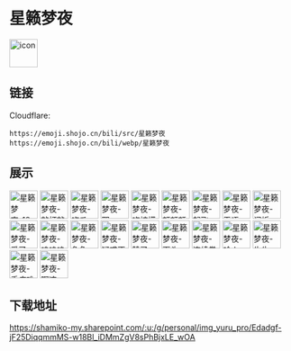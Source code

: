 # 星籁梦夜
<img src="https://emoji.shojo.cn/bili/src/星籁梦夜/icon.png" width="50" height="50" alt="icon">

## 链接
Cloudflare:
```
https://emoji.shojo.cn/bili/src/星籁梦夜
https://emoji.shojo.cn/bili/webp/星籁梦夜
```
## 展示
<img src="https://emoji.shojo.cn/bili/src/星籁梦夜/星籁梦夜-18我说停停.png" width="50" height="50" alt="星籁梦夜-18我说停停">
<img src="https://emoji.shojo.cn/bili/src/星籁梦夜/星籁梦夜-敲打敲打.png" width="50" height="50" alt="星籁梦夜-敲打敲打">
<img src="https://emoji.shojo.cn/bili/src/星籁梦夜/星籁梦夜-吃瓜.png" width="50" height="50" alt="星籁梦夜-吃瓜">
<img src="https://emoji.shojo.cn/bili/src/星籁梦夜/星籁梦夜-耶.png" width="50" height="50" alt="星籁梦夜-耶">
<img src="https://emoji.shojo.cn/bili/src/星籁梦夜/星籁梦夜-吃柠檬.png" width="50" height="50" alt="星籁梦夜-吃柠檬">
<img src="https://emoji.shojo.cn/bili/src/星籁梦夜/星籁梦夜-额额额.png" width="50" height="50" alt="星籁梦夜-额额额">
<img src="https://emoji.shojo.cn/bili/src/星籁梦夜/星籁梦夜-起飞.png" width="50" height="50" alt="星籁梦夜-起飞">
<img src="https://emoji.shojo.cn/bili/src/星籁梦夜/星籁梦夜-无语.png" width="50" height="50" alt="星籁梦夜-无语">
<img src="https://emoji.shojo.cn/bili/src/星籁梦夜/星籁梦夜-闪烁.png" width="50" height="50" alt="星籁梦夜-闪烁">
<img src="https://emoji.shojo.cn/bili/src/星籁梦夜/星籁梦夜-爱了.png" width="50" height="50" alt="星籁梦夜-爱了">
<img src="https://emoji.shojo.cn/bili/src/星籁梦夜/星籁梦夜-呜呜呜.png" width="50" height="50" alt="星籁梦夜-呜呜呜">
<img src="https://emoji.shojo.cn/bili/src/星籁梦夜/星籁梦夜-兔兔.png" width="50" height="50" alt="星籁梦夜-兔兔">
<img src="https://emoji.shojo.cn/bili/src/星籁梦夜/星籁梦夜-疑惑不解.png" width="50" height="50" alt="星籁梦夜-疑惑不解">
<img src="https://emoji.shojo.cn/bili/src/星籁梦夜/星籁梦夜-赞了.png" width="50" height="50" alt="星籁梦夜-赞了">
<img src="https://emoji.shojo.cn/bili/src/星籁梦夜/星籁梦夜-下头.png" width="50" height="50" alt="星籁梦夜-下头">
<img src="https://emoji.shojo.cn/bili/src/星籁梦夜/星籁梦夜-连续拳击.png" width="50" height="50" alt="星籁梦夜-连续拳击">
<img src="https://emoji.shojo.cn/bili/src/星籁梦夜/星籁梦夜-哈人.png" width="50" height="50" alt="星籁梦夜-哈人">
<img src="https://emoji.shojo.cn/bili/src/星籁梦夜/星籁梦夜-牛牛.png" width="50" height="50" alt="星籁梦夜-牛牛">
<img src="https://emoji.shojo.cn/bili/src/星籁梦夜/星籁梦夜-手痒难耐.png" width="50" height="50" alt="星籁梦夜-手痒难耐">
<img src="https://emoji.shojo.cn/bili/src/星籁梦夜/星籁梦夜-啊这.png" width="50" height="50" alt="星籁梦夜-啊这">

## 下载地址

https://shamiko-my.sharepoint.com/:u:/g/personal/img_yuru_pro/Edadgf-jF25DiqqmmMS-w18Bl_iDMmZgV8sPhBjxLE_wOA